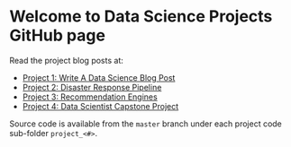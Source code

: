 # Welcome to Data Science Projects GitHub page

Read the project blog posts at:
 * [Project 1: Write A Data Science Blog Post](project_1.md)
 * [Project 2: Disaster Response Pipeline](project_2.md)
 * [Project 3: Recommendation Engines](project_3.md)
 * [Project 4: Data Scientist Capstone Project](project_4.md)

Source code is available from the `master` branch under each project code sub-folder `project_<#>`.
